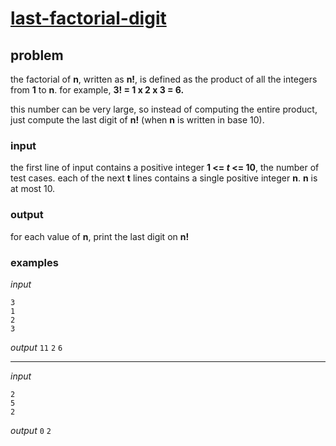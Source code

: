 # [last-factorial-digit](https://open.kattis.com/problems/lastfactorialdigit)

## problem

the factorial of **n**, written as **n!**, is defined as the product of all the integers from **1** to **n**. for example, **3! = 1 x 2 x 3 = 6.**

this number can be very large, so instead of computing the entire product, just compute the last digit of **n!** (when **n** is written in base 10).

### input

the first line of input contains a positive integer **1 <= _t_ <= 10**, the number of test cases. each of the next **t** lines contains a single positive integer **n**. **n** is at most 10.

### output

for each value of **n**, print the last digit on **n!**

### examples

_input_
```text
3
1
2
3
```
_output_
`11`
`2`
`6`

---
_input_
```text
2
5
2
```
_output_
`0`
`2`